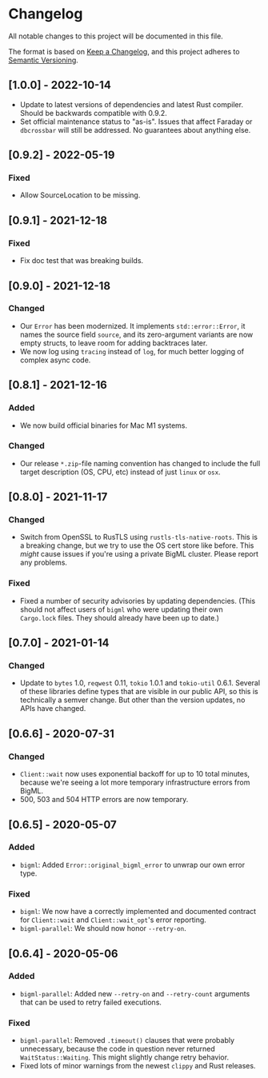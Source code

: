 # Changelog

All notable changes to this project will be documented in this file.

The format is based on [Keep a Changelog](https://keepachangelog.com/en/1.0.0/), and this project adheres to [Semantic Versioning](https://semver.org/spec/v2.0.0.html).

## [1.0.0] - 2022-10-14

- Update to latest versions of dependencies and latest Rust compiler. Should be backwards compatible with 0.9.2.
- Set official maintenance status to "as-is". Issues that affect Faraday or `dbcrossbar` will still be addressed. No guarantees about anything else.

## [0.9.2] - 2022-05-19

### Fixed

- Allow SourceLocation to be missing.

## [0.9.1] - 2021-12-18

### Fixed

- Fix doc test that was breaking builds.

## [0.9.0] - 2021-12-18

### Changed

- Our `Error` has been modernized. It implements `std::error::Error`, it names the source field `source`, and its zero-argument variants are now empty structs, to leave room for adding backtraces later.
- We now log using `tracing` instead of `log`, for much better logging of complex async code.

## [0.8.1] - 2021-12-16

### Added

- We now build official binaries for Mac M1 systems.

### Changed

- Our release `*.zip`-file naming convention has changed to include the full target description (OS, CPU, etc) instead of just `linux` or `osx`.

## [0.8.0] - 2021-11-17

### Changed

- Switch from OpenSSL to RusTLS using `rustls-tls-native-roots`. This is a breaking change, but we try to use the OS cert store like before. This _might_ cause issues if you're using a private BigML cluster. Please report any problems.

### Fixed

- Fixed a number of security advisories by updating dependencies. (This should not affect users of `bigml` who were updating their own `Cargo.lock` files. They should already have been up to date.)

## [0.7.0] - 2021-01-14

### Changed

- Update to `bytes` 1.0, `reqwest` 0.11, `tokio` 1.0.1 and `tokio-util` 0.6.1. Several of these libraries define types that are visible in our public API, so this is technically a semver change. But other than the version updates, no APIs have changed.

## [0.6.6] - 2020-07-31

### Changed

- `Client::wait` now uses exponential backoff for up to 10 total minutes, because we're seeing a lot more temporary infrastructure errors from BigML.
- 500, 503 and 504 HTTP errors are now temporary.

## [0.6.5] - 2020-05-07

### Added

- `bigml`: Added `Error::original_bigml_error` to unwrap our own error type.

### Fixed

- `bigml`: We now have a correctly implemented and documented contract for `Client::wait` and `Client::wait_opt`'s error reporting.
- `bigml-parallel`: We should now honor `--retry-on`.

## [0.6.4] - 2020-05-06

### Added

- `bigml-parallel`: Added new `--retry-on` and `--retry-count` arguments that can be used to retry failed executions.

### Fixed

- `bigml-parallel`: Removed `.timeout()` clauses that were probably unnecessary, because the code in question never returned `WaitStatus::Waiting`. This might slightly change retry behavior.
- Fixed lots of minor warnings from the newest `clippy` and Rust releases.
